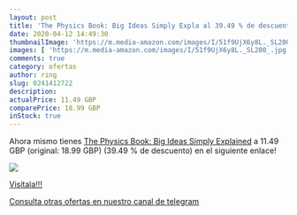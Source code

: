 ```yaml
---
layout: post
title: 'The Physics Book: Big Ideas Simply Expla al 39.49 % de descuento'
date: 2020-04-12 14:49:30
thumbnailImage: 'https://m.media-amazon.com/images/I/51f9UjX6y8L._SL200_.jpg'
images: [ 'https://m.media-amazon.com/images/I/51f9UjX6y8L._SL200_.jpg' ]
comments: true
category: ofertas
author: ring
slug: 0241412722
description:
actualPrice: 11.49 GBP
comparePrice: 18.99 GBP
inStock: true
---
```


Ahora mismo tienes [The Physics Book: Big Ideas Simply Explained](https://www.amazon.com/dp/0241412722/?tag=redken08-20) a 11.49 GBP (original: 18.99 GBP) (39.49 %  de descuento) en el siguiente enlace!

[![](https://m.media-amazon.com/images/I/51f9UjX6y8L._SL200_.jpg)](https://www.amazon.com/dp/0241412722/?tag=redken08-20)

[Visítala!!!](https://www.amazon.com/dp/0241412722/?tag=redken08-20)

[Consulta otras ofertas en nuestro canal de telegram](https://t.me/s/ofertas25)
